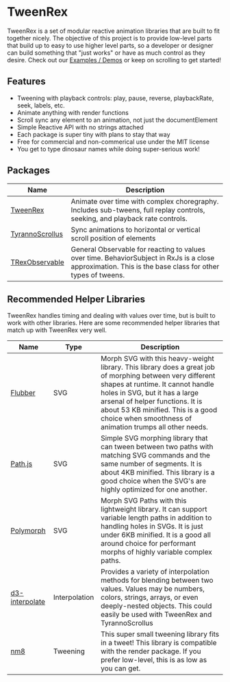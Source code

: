 # TweenRex

TweenRex is a set of modular reactive animation libraries that are built to fit together nicely. The objective of this project is to provide low-level parts that build up to easy to use higher level parts, so a developer or designer can build something that "just works" or have as much control as they desire.  Check out our [Examples / Demos](/examples) or keep on scrolling to get started!

## Features

* Tweening with playback controls: play, pause, reverse, playbackRate, seek, labels, etc.
* Animate anything with render functions
* Scroll sync any element to an animation, not just the documentElement
* Simple Reactive API with no strings attached
* Each package is super tiny with plans to stay that way
* Free for commercial and non-commerical use under the MIT license
* You get to type dinosaur names while doing super-serious work!

## Packages

| Name                                            | Description                                                                                                                                              |
| ----------------------------------------------- | -------------------------------------------------------------------------------------------------------------------------------------------------------- |
| [TweenRex](/tweenrex)               | Animate over time with complex choregraphy. Includes sub-tweens, full replay controls, seeking, and playback rate controls.                              |
| [TyrannoScrollus](/tyrannoscrollus) | Sync animations to horizontal or vertical scroll position of elements                                                                                    |
| [TRexObservable](/observasaurus)   | General Observable for reacting to values over time. BehaviorSubject in RxJs is a close approximation. This is the base class for other types of tweens. |

## Recommended Helper Libraries

TweenRex handles timing and dealing with values over time, but is built to work with other libraries. Here are some recommended helper libraries that match up with TweenRex very well.

| Name                                                       | Type   | Description                                                                                                                                                                                                                                                                                                         |
| ---------------------------------------------------------- | ------ | ------------------------------------------------------------------------------------------------------------------------------------------------------------------------------------------------------------------------------------------------------------------------------------------------------------------- |
| [Flubber](https://github.com/veltman/flubber)              | SVG    | Morph SVG with this heavy-weight library. This library does a great job of morphing between very different shapes at runtime. It cannot handle holes in SVG, but it has a large arsenal of helper functions. It is about 53 KB minified. This is a good choice when smoothness of animation trumps all other needs. |
| [Path.js](https://github.com/SamKnows/path.js)             | SVG    | Simple SVG morphing library that can tween between two paths with matching SVG commands and the same number of segments. It is about 4KB minified. This library is a good choice when the SVG's are highly optimized for one another.                                                                               |
| [Polymorph](https://github.com/notoriousb1t/polymorph)     | SVG    | Morph SVG Paths with this lightweight library. It can support variable length paths in addition to handling holes in SVGs. It is just under 6KB minified. It is a good all around choice for performant morphs of highly variable complex paths.                                                                    |
| [d3-interpolate](https://github.com/d3/d3-interpolate) | Interpolation | Provides a variety of interpolation methods for blending between two values. Values may be numbers, colors, strings, arrays, or even deeply-nested objects. This could easily be used with TweenRex and TyrannoScrollus |
| [nm8](https://github.com/davidkpiano/nm8) | Tweening | This super small tweening library fits in a tweet! This library is compatible with the render package. If you prefer low-level, this is as low as you can get. |
